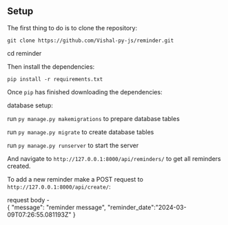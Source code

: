 
## Setup

The first thing to do is to clone the repository:


`git clone https://github.com/Vishal-py-js/reminder.git`

cd reminder


Then install the dependencies:

`pip install -r requirements.txt`

Once `pip` has finished downloading the dependencies:

database setup:

run `py manage.py makemigrations` to prepare database tables

run `py manage.py migrate` to create database tables

run `py manage.py runserver` to start the server


And navigate to `http://127.0.0.1:8000/api/reminders/` to get all reminders created.

To add a new reminder make a POST request to `http://127.0.0.1:8000/api/create/`:

request body -  
{
    "message": "reminder message",
    "reminder_date":"2024-03-09T07:26:55.081193Z"
}
